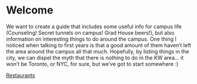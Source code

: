 <!-- TITLE: Home -->
<!-- SUBTITLE: Fantastic Waterloo Gems and Where to Find Them -->

# Welcome

We want to create a guide that includes some useful info for campus life (Counseling! Secret tunnels on campus! Grad House beers!), but also information on interesting things to do around the campus. One thing I noticed when talking to first years is that a good amount of them haven’t left the area around the campus all that much. Hopefully, by listing things in the city, we can dispel the myth that there is nothing to do in the KW area… it won’t be Toronto, or NYC, for sure, but we’ve got to start somewhere :)

[Restaurants](/restaurants)
